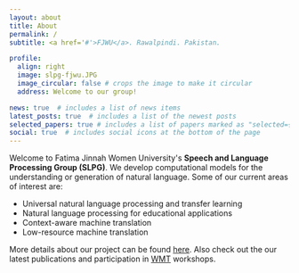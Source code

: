 ```yaml
---
layout: about
title: About
permalink: /
subtitle: <a href='#'>FJWU</a>. Rawalpindi. Pakistan.

profile:
  align: right
  image: slpg-fjwu.JPG
  image_circular: false # crops the image to make it circular
  address: Welcome to our group!

news: true  # includes a list of news items
latest_posts: true  # includes a list of the newest posts
selected_papers: true # includes a list of papers marked as "selected={true}"
social: true  # includes social icons at the bottom of the page
---
```


Welcome to Fatima Jinnah Women University's **Speech and Language Processing Group (SLPG)**. We develop computational models for the understanding or generation of natural language. Some of our current areas of interest are:

* Universal natural language processing and transfer learning
* Natural language processing for educational applications
* Context-aware machine translation
* Low-resource machine translation

More details about our project can be found <a href="/projects/">here</a>. Also check out the our latest publications and participation in [WMT](http://www2.statmt.org/wmt23/) workshops. 
